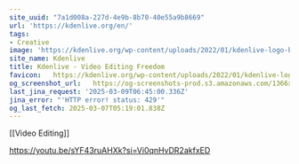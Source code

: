 ```yaml
---
site_uuid: "7a1d008a-227d-4e9b-8b70-40e55a9b8669"
url: 'https://kdenlive.org/en/'
tags:
- Creative
image: 'https://kdenlive.org/wp-content/uploads/2022/01/kdenlive-logo-blank-500px.png'
site_name: Kdenlive
title: Kdenlive - Video Editing Freedom
favicon:   https://kdenlive.org/wp-content/uploads/2022/01/kdenlive-logo-blank-500px-300x300.png
og_screenshot_url:   https://og-screenshots-prod.s3.amazonaws.com/1366x768/80/false/13d37a5bfe3056e3bd5b71541b5c8322ec12993aa40b05019ba819e58c17eebb.jpeg
last_jina_request: '2025-03-09T06:45:00.336Z'
jina_error: "'HTTP error! status: 429'"
og_last_fetch: 2025-03-07T05:19:01.838Z
---
```

[[Video Editing]]

https://youtu.be/sYF43ruAHXk?si=Vi0qnHvDR2akfxED
